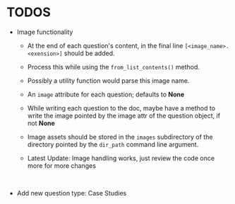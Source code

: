 # TODOS

- Image functionality

  - At the end of each question's content, in the final line `[<image_name>.<exension>]` should be added.

  - Process this while using the `from_list_contents()` method.

  - Possibly a utility function would parse this image name.

  - An `image` attribute for each question; defaults to **None**

  - While writing each question to the doc,
maybe have a method to write the image pointed by the image attr of the question object, if not **None**

  - Image assets should be stored in the `images` subdirectory of the directory pointed by the `dir_path` command line argument.

  - Latest Update: Image handling works, just review the code once more for more changes
<br>

- Add new question type: Case Studies